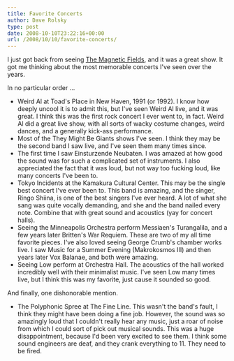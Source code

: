 ```yaml
---
title: Favorite Concerts
author: Dave Rolsky
type: post
date: 2008-10-10T23:22:16+00:00
url: /2008/10/10/favorite-concerts/
---
```


I just got back from seeing [The Magnetic Fields][1], and it was a great show. It got me thinking
about the most memorable concerts I've seen over the years.

In no particular order ...

- Weird Al at Toad's Place in New Haven, 1991 (or 1992). I know how deeply uncool it is to admit
  this, but I've seen Weird Al live, and it was great. I think this was the first rock concert I
  ever went to, in fact. Weird Al did a great live show, with all sorts of wacky costume changes,
  weird dances, and a generally kick-ass performance.
- Most of the They Might Be Giants shows I've seen. I think they may be the second band I saw live,
  and I've seen them many times since.
- The first time I saw Einsturzende Neubaten. I was amazed at how good the sound was for such a
  complicated set of instruments. I also appreciated the fact that it was loud, but not way too
  fucking loud, like many concerts I've been to.
- Tokyo Incidents at the Kamakura Cultural Center. This may be the single best concert I've ever
  been to. This band is amazing, and the singer, Ringo Shiina, is one of the best singers I've ever
  heard. A lot of what she sang was quite vocally demanding, and she and the band nailed every note.
  Combine that with great sound and acoustics (yay for concert halls).
- Seeing the Minneapolis Orchestra perform Messiaen's Turangalila, and a few years later Britten's
  War Requiem. These are two of my all time favorite pieces. I've also loved seeing George Crumb's
  chamber works live. I saw Music for a Summer Evening (Makrokosmos III) and then years later Vox
  Balanae, and both were amazing.
- Seeing Low perform at Orchestra Hall. The acoustics of the hall worked incredibly well with their
  minimalist music. I've seen Low many times live, but I think this was my favorite, just cause it
  sounded so good.

And finally, one dishonorable mention.

- The Polyphonic Spree at The Fine Line. This wasn't the band's fault, I think they might have been
  doing a fine job. However, the sound was so amazingly loud that I couldn't really hear any music,
  just a roar of noise from which I could sort of pick out musical sounds. This was a huge
  disappointment, because I'd been very excited to see them. I think some sound engineers are deaf,
  and they crank everything to 11. They need to be fired.

[1]: http://www.houseoftomorrow.com/
